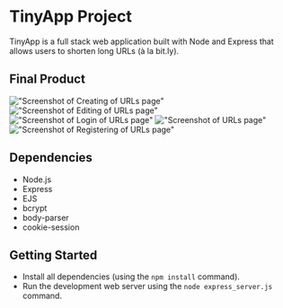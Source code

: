 # TinyApp Project

TinyApp is a full stack web application built with Node and Express that allows users to shorten long URLs (à la bit.ly).

## Final Product

!["Screenshot of Creating of URLs page"](https://https://github.com/Ramya-Geethika/tinyapp/blob/master/docs/urlCreate.png)
!["Screenshot of Editing of URLs page"](https://github.com/Ramya-Geethika/tinyapp/blog/master/docs/urlsEdit.png)
!["Screenshot of Login of URLs page"](https://github.com/Ramya-Geethika/tinyapp/blog/master/docs/urlsLogin.png)
!["Screenshot of URLs page"](https://github.com/Ramya-Geethika/tinyapp/blog/master/docs/urlsPage.png)
!["Screenshot of Registering of URLs page"](https://github.com/Ramya-Geethika/tinyapp/blog/master/docs/urlsRegister.png)

## Dependencies

- Node.js
- Express
- EJS
- bcrypt
- body-parser
- cookie-session

## Getting Started

- Install all dependencies (using the `npm install` command).
- Run the development web server using the `node express_server.js` command.